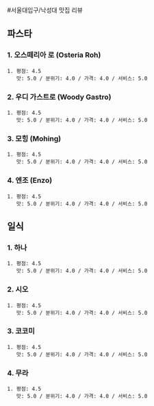 
#서울대입구/낙성대 맛집 리뷰

## 파스타
### 1. 오스떼리아 로 (Osteria Roh)
	1. 평점: 4.5 
	   맛: 5.0 / 분위기: 4.0 / 가격: 4.0 / 서비스: 5.0
	
### 2. 우디 가스트로 (Woody Gastro)
	1. 평점: 4.5 
	   맛: 5.0 / 분위기: 4.0 / 가격: 4.0 / 서비스: 5.0
	   
### 3. 모힝 (Mohing)
	1. 평점: 4.5 
	   맛: 5.0 / 분위기: 4.0 / 가격: 4.0 / 서비스: 5.0
	   
### 4. 엔조 (Enzo)
	1. 평점: 4.5 
	   맛: 5.0 / 분위기: 4.0 / 가격: 4.0 / 서비스: 5.0


## 일식
### 1. 하나
	1. 평점: 4.5 
	   맛: 5.0 / 분위기: 4.0 / 가격: 4.0 / 서비스: 5.0
	   
### 2. 시오
	1. 평점: 4.5 
	   맛: 5.0 / 분위기: 4.0 / 가격: 4.0 / 서비스: 5.0
	   
### 3. 코코미
	1. 평점: 4.5 
	   맛: 5.0 / 분위기: 4.0 / 가격: 4.0 / 서비스: 5.0
	   
### 4. 무라
	1. 평점: 4.5 
	   맛: 5.0 / 분위기: 4.0 / 가격: 4.0 / 서비스: 5.0
